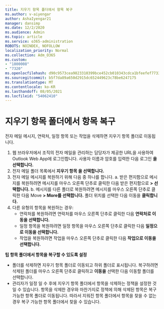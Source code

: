 ```yaml
---
title: 지우기 항목 폴더에서 항목 복구
ms.author: v-aiyengar
author: AshaIyengar21
manager: dansimp
ms.date: 12/2/2020
ms.audience: Admin
ms.topic: article
ms.service: o365-administration
ROBOTS: NOINDEX, NOFOLLOW
localization_priority: Normal
ms.collection: Adm_O365
ms.custom:
- "1800008"
- "7320"
ms.openlocfilehash: d90c9573cea9823310399bce452cb010343cdca1bfeefef7733550125b20fffc
ms.sourcegitcommit: b5f7da89a650d2915dc652449623c78be6247175
ms.translationtype: MT
ms.contentlocale: ko-KR
ms.lasthandoff: 08/05/2021
ms.locfileid: "54062410"
---
```

# <a name="recover-an-item-from-your-deleted-items-folder"></a>지우기 항목 폴더에서 항목 복구

전자 메일 메시지, 연락처, 일정 항목 또는 작업을 삭제하면 지우기 항목 폴더로 이동됩니다.

1. 웹 브라우저에서 조직의 전자 메일을 관리하는 담당자가 제공한 URL을 사용하여 Outlook Web App에 로그인합니다. 사용자 이름과 암호를 입력한 다음 로그인 **을 선택합니다.**
1. 전자 메일 폴더 목록에서 **지우기 항목 을 선택합니다.**
1. 전자 메일 메시지를 복원하기 위해 다음 중 하나를 합니다. a. 받은 편지함으로 메시지를 복원하려면 메시지를 마우스 오른쪽 단추로 클릭한 다음 받은 편지함으로 **> 선택합니다.**
    b. 메시지를 다른 폴더로 복원하려면 메시지를 마우스 오른쪽 단추로 클릭한 다음 Move **> More를 선택합니다.** 폴더 위치를 선택한 다음 이동을 **클릭합니다.**
4. 다른 유형의 항목을 복원하는 경우:
    - 연락처를 복원하려면 연락처를 마우스 오른쪽 단추로 클릭한 다음 **연락처로 이동을 선택합니다.**
    - 일정 항목을 복원하려면 일정 항목을 마우스 오른쪽 단추로 클릭한 다음 **일정으로 이동을 선택합니다.**
    - 작업을 복원하려면 작업을 마우스 오른쪽 단추로 클릭한 다음 **작업으로 이동을 선택합니다.**

**팁 항목 폴더에서 항목을 복구할 수 있도록 설정**

- 폴더를 삭제하면 지우기 항목 폴더로 이동되고 하위 폴더로 표시됩니다. 복구하려면 삭제된 폴더를 마우스 오른쪽 단추로 클릭하고 **이동을** 선택한 다음 이동할 폴더를 선택합니다.
- 관리자가 일정 일 수 후에 지우기 항목 폴더에서 항목을 삭제하는 정책을 설정한 것일 수 있습니다. 항목을 삭제한 경우와 마찬가지로 정책에 의해 삭제된 항목은 복구 가능한 항목 폴더로 이동됩니다. 따라서 지워진 항목 폴더에서 항목을 찾을 수 없는 경우 복구 가능한 항목 폴더에서 찾을 수 있습니다.
